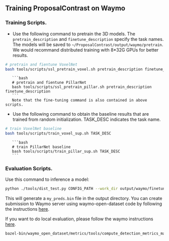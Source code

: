 ## Training ProposalContrast on Waymo

### Training Scripts. 

* Use the following command to pretrain the 3D models. The ```pretrain_description``` and ```finetune_description``` specify the task names. The models will be saved to ```~/ProposalContrast/output/waymo/pretrain```. 
We would recommand distributed training with 8*32G GPUs for better results. 
```bash
# pretrain and fientune VoxelNet
bash tools/scripts/ssl_pretrain_voxel.sh pretrain_description finetune_description
```

       ```bash
       # pretrain and fientune PillarNet
       bash tools/scripts/ssl_pretrain_pillar.sh pretrain_description finetune_description
       ```
       Note that the fine-tuning command is also contained in above scripts. 

* Use the following command to obtain the baseline results that are trained from random initialization. TASK_DESC indicates the task name. 
```bash
# train VoxelNet baseline
bash tools/scripts/train_voxel_sup.sh TASK_DESC
```

       ```bash
       # train PillarNet baseline
       bash tools/scripts/train_pillar_sup.sh TASK_DESC
       ```

### Evaluation Scripts.
Use this command to inference a model:
```bash
python ./tools/dist_test.py CONFIG_PATH --work_dir output/waymo/finetune/xxx --checkpoint output/waymo/finetune/xxx/latest.pth --speed_test 
```

This will generate a `my_preds.bin` file in the output directory. You can create submission to Waymo server using waymo-open-dataset code by following the instructions [here](https://github.com/waymo-research/waymo-open-dataset/blob/master/docs/quick_start.md).  

If you want to do local evaluation, please follow the waymo instructions [here](https://github.com/waymo-research/waymo-open-dataset/blob/master/docs/quick_start.md).

```bash
bazel-bin/waymo_open_dataset/metrics/tools/compute_detection_metrics_main ~/output/waymo/finetune/xxx/detection_pred.bin gt.bin
```
